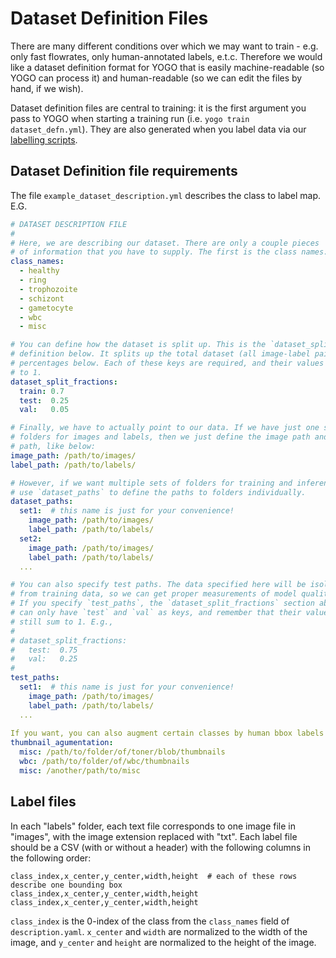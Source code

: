 # Dataset Definition Files

There are many different conditions over which we may want to train - e.g. only fast flowrates, only human-annotated labels, e.t.c. Therefore we would like
a dataset definition format for YOGO that is easily machine-readable (so YOGO can process it) and human-readable (so we can edit the files by hand, if we wish).

Dataset definition files are central to training: it is the first argument you pass to YOGO when starting a training run (i.e. `yogo train dataset_defn.yml`). They are also generated when you label data via our [labelling scripts](https://github.com/czbiohub/lfm-data-utilities/blob/main/lfm_data_utilities/malaria-labelling/scripts.md#creating-cellpose-or-yogo-labels).

## Dataset Definition file requirements

The file `example_dataset_description.yml` describes the class to label map. E.G.

```yaml
# DATASET DESCRIPTION FILE
#
# Here, we are describing our dataset. There are only a couple pieces
# of information that you have to supply. The first is the class names:
class_names:
  - healthy
  - ring
  - trophozoite
  - schizont
  - gametocyte
  - wbc
  - misc

# You can define how the dataset is split up. This is the `dataset_split_fractions`
# definition below. It splits up the total dataset (all image-label pairs) by the
# percentages below. Each of these keys are required, and their values must sum
# to 1.
dataset_split_fractions:
  train: 0.7
  test:  0.25
  val:   0.05

# Finally, we have to actually point to our data. If we have just one set of
# folders for images and labels, then we just define the image path and label
# path, like below:
image_path: /path/to/images/
label_path: /path/to/labels/

# However, if we want multiple sets of folders for training and inference, we
# use `dataset_paths` to define the paths to folders individually.
dataset_paths:
  set1:  # this name is just for your convenience!
    image_path: /path/to/images/
    label_path: /path/to/labels/
  set2:
    image_path: /path/to/images/
    label_path: /path/to/labels/
  ...

# You can also specify test paths. The data specified here will be isolated
# from training data, so we can get proper measurements of model quality.
# If you specify `test_paths`, the `dataset_split_fractions` section above
# can only have `test` and `val` as keys, and remember that their values must
# still sum to 1. E.g.,
#
# dataset_split_fractions:
#   test:  0.75
#   val:   0.25
#
test_paths:
  set1:  # this name is just for your convenience!
    image_path: /path/to/images/
    label_path: /path/to/labels/
  ...
 
If you want, you can also augment certain classes by human bbox labels!
thumbnail_agumentation:
  misc: /path/to/folder/of/toner/blob/thumbnails
  wbc: /path/to/folder/of/wbc/thumbnails
  misc: /another/path/to/misc
```

## Label files

In each "labels" folder, each text file corresponds to one image file in "images", with the image extension replaced with "txt". Each label file should be a CSV (with or without a header) with the following columns in the following order:

```
class_index,x_center,y_center,width,height  # each of these rows describe one bounding box
class_index,x_center,y_center,width,height
class_index,x_center,y_center,width,height
```

`class_index` is the 0-index of the class from the `class_names` field of `description.yaml`. `x_center` and `width` are normalized to the width of the image, and `y_center` and `height` are normalized to the height of the image.

